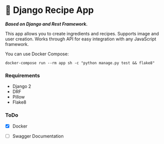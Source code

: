# 🍲 Django Recipe App
***Based on Django and Rest Framework.***

This app allows you to create ingredients and recipes. Supports image and user creation. Works through API for easy integration with any JavaScript framework.

You can use Docker Compose:
```docker
docker-compose run --rm app sh -c "python manage.py test && flake8"
```


### Requirements
- Django 2
- DRF
- Pillow
- Flake8

### ToDo
- [x] Docker
- [ ] Swagger Documentation

